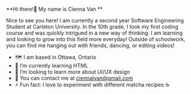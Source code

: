 **Hi there!👋 My name is Cienna Van **

Nice to see you here! I am currently a second year Software Engineering Student at Carleton University. In the 10th grade, I took my first coding course and was quickly intrigued in a new way of thinking. I am learning and looking to grow into this field more everyday! Outside of schoolwork, you can find me hanging out with friends, dancing, or editing videos! 

- 🗺️ I am based in Ottawa, Ontario
- 🌱 I’m currently learning HTML
- 🤔 I’m looking to learn more about UI/UX design
- 📧 You can contact me at ciennalvan@gmail.com
- ⚡ Fun fact: I love to experiment with different matcha recipes ☕

